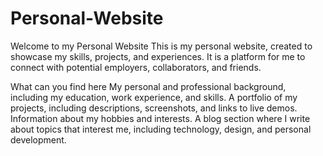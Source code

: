 # Personal-Website
Welcome to my Personal Website
This is my personal website, created to showcase my skills, projects, and experiences. It is a platform for me to connect with potential employers, collaborators, and friends.

What can you find here
My personal and professional background, including my education, work experience, and skills.
A portfolio of my projects, including descriptions, screenshots, and links to live demos.
Information about my hobbies and interests.
A blog section where I write about topics that interest me, including technology, design, and personal development.
